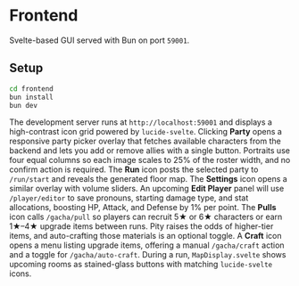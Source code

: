# Frontend

Svelte-based GUI served with Bun on port `59001`.

## Setup

```bash
cd frontend
bun install
bun dev
```

The development server runs at `http://localhost:59001` and displays a
high-contrast icon grid powered by `lucide-svelte`. Clicking **Party** opens a
responsive party picker overlay that fetches available characters from the
backend and lets you add or remove allies with a single button. Portraits
use four equal columns so each image scales to 25% of the roster width, and
no confirm action is required. The **Run** icon posts the selected party to
`/run/start` and reveals the generated floor map. The **Settings** icon opens a
similar overlay with volume sliders. An upcoming **Edit Player** panel will use
`/player/editor` to save pronouns, starting damage type, and stat allocations,
boosting HP, Attack, and Defense by 1% per point.
The **Pulls** icon calls `/gacha/pull` so players can recruit 5★ or 6★ characters or
earn 1★–4★ upgrade items between runs. Pity raises the odds of higher-tier items,
and auto-crafting those materials is an optional toggle. A **Craft** icon opens a
menu listing upgrade items, offering a manual `/gacha/craft` action and a toggle
for `/gacha/auto-craft`.
During a run, `MapDisplay.svelte` shows upcoming rooms as stained-glass buttons
with matching `lucide-svelte` icons.

